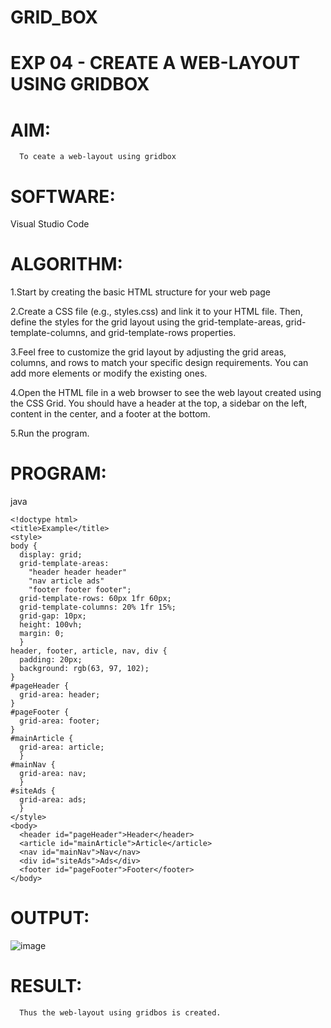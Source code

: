 # GRID_BOX

# EXP 04 - CREATE A WEB-LAYOUT USING GRIDBOX

# AIM:
      To ceate a web-layout using gridbox

# SOFTWARE:
  Visual Studio Code

# ALGORITHM:
   
   1.Start by creating the basic HTML structure for your web page
   
   2.Create a CSS file (e.g., styles.css) and link it to your HTML file. Then, define the styles for the grid layout using the grid-template-areas, grid-template-columns, and grid-template-rows properties.
    
   3.Feel free to customize the grid layout by adjusting the grid areas, columns, and rows to match your specific design requirements. You can add more elements or modify the existing ones.
   
   4.Open the HTML file in a web browser to see the web layout created using the CSS Grid. You should have a header at the top, a sidebar on the left, content in the center, and a footer at the bottom.
   
   5.Run the program.

# PROGRAM:
java
~~~
<!doctype html>
<title>Example</title>
<style>
body { 
  display: grid;
  grid-template-areas: 
    "header header header"
    "nav article ads"
    "footer footer footer";
  grid-template-rows: 60px 1fr 60px;
  grid-template-columns: 20% 1fr 15%;
  grid-gap: 10px;
  height: 100vh;
  margin: 0;
  }
header, footer, article, nav, div {
  padding: 20px;
  background: rgb(63, 97, 102);
}
#pageHeader {
  grid-area: header;
}
#pageFooter {
  grid-area: footer;
}
#mainArticle { 
  grid-area: article;      
  }
#mainNav { 
  grid-area: nav; 
  }
#siteAds { 
  grid-area: ads; 
  }
</style>
<body>
  <header id="pageHeader">Header</header>
  <article id="mainArticle">Article</article>
  <nav id="mainNav">Nav</nav>
  <div id="siteAds">Ads</div>
  <footer id="pageFooter">Footer</footer>
</body>
~~~

# OUTPUT:
![image](https://github.com/Poojariyaa/GRID_BOX/assets/127511817/64325042-1c3f-4a82-87cf-bc31e4f0bbc8)

# RESULT:
      Thus the web-layout using gridbos is created.
